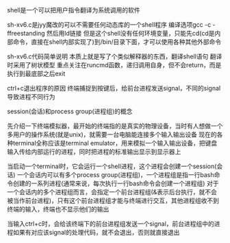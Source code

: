 shell是一个可以把用户指令翻译为系统调用的软件

sh-xv6.c是jyy魔改的可以不需要任何动态库的一个shell程序
编译选项gcc -c -ffreestanding
然后用ld链接
但是这个shell没有任何环境变量，只能先cd(cd是内部命令，直接在shell内部实现了)到/bin/目录下面，才可以使用各种其他外部命令

sh-xv6.c代码简单说明
本质上就是写了个类似解释器的东西，翻译shell语句
翻译时采用了树状模型
重点关注在runcmd函数，递归调用自身，但不会return，而是执行到最底部之后exit

ctrl+c退出程序的原因
终端捕捉到按键后，给前台进程发送signal，不同的signal导致进程不同行为

session(会话)和process group(进程组)的概念

先介绍一下终端模拟器，最开始的终端指的是真实的物理设备，当时有人想做一个多用户的操作系统(就是unix)，就需要一台电脑能连接多个输入输出设备
现在的各种terminal全称应该是terminal emulator，用来模拟一个输入输出设备，把键盘输入传给内部运行的进程，同时把进程的标准输出显示到显示器上


当启动一个terminal时，它会运行一个shell进程，这个进程会创建一个session(会话)
一个会话内可以有多个process group(进程组)，一个进程组是指一行bash命令创建的一系列进程(通常来说，每次执行一行bash命令会创建一个进程组)
对于一个会话内的多个进程组而言，会指定一个前台进程组(&表示后台执行，就不会被当作前台进程)，只有这个前台进程组才能与终端进行交互，其他进程组收不到终端的输入，终端也不显示他们的输出

当输入ctrl+c时，会给该终端下的前台进程组发送一个signal，前台进程组中的进程如果有对应该signal的处理代码，就不会退出，否则就直接退出